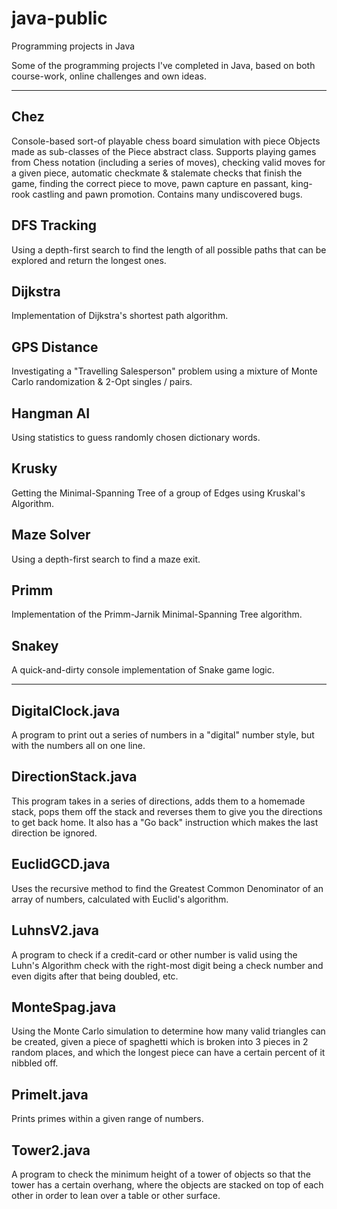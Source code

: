 # java-public
Programming projects in Java

Some of the programming projects I've completed in Java, based on both course-work, online challenges and own ideas.

---
## Chez
Console-based sort-of playable chess board simulation with piece Objects made as sub-classes of the Piece abstract class. Supports playing games from Chess notation (including a series of moves), checking valid moves for a given piece, automatic checkmate & stalemate checks that finish the game, finding the correct piece to move, pawn capture en passant, king-rook castling and pawn promotion. Contains many undiscovered bugs.

## DFS Tracking
Using a depth-first search to find the length of all possible paths that can be explored and return the longest ones.

## Dijkstra
Implementation of Dijkstra's shortest path algorithm.

## GPS Distance
Investigating a "Travelling Salesperson" problem using a mixture of Monte Carlo randomization & 2-Opt singles / pairs.

## Hangman AI
Using statistics to guess randomly chosen dictionary words.

## Krusky
Getting the Minimal-Spanning Tree of a group of Edges using Kruskal's Algorithm.

## Maze Solver
Using a depth-first search to find a maze exit.

## Primm
Implementation of the Primm-Jarnik Minimal-Spanning Tree algorithm.

## Snakey
A quick-and-dirty console implementation of Snake game logic.

***

## DigitalClock.java
A program to print out a series of numbers in a "digital" number style, but with the numbers all on one line.

## DirectionStack.java
This program takes in a series of directions, adds them to a homemade stack, pops them off the stack and reverses them to give you the directions to get back home. It also has a "Go back" instruction which makes the last direction be ignored.

## EuclidGCD.java
Uses the recursive method to find the Greatest Common Denominator of an array of numbers, calculated with Euclid's algorithm.

## LuhnsV2.java
A program to check if a credit-card or other number is valid using the Luhn's Algorithm check with the right-most digit being a check number and even digits after that being doubled, etc.

## MonteSpag.java
Using the Monte Carlo simulation to determine how many valid triangles can be created, given a piece of spaghetti which is broken into 3 pieces in 2 random places, and which the longest piece can have a certain percent of it nibbled off.

## PrimeIt.java
Prints primes within a given range of numbers.

## Tower2.java
A program to check the minimum height of a tower of objects so that the tower has a certain overhang, where the objects are stacked on top of each other in order to lean over a table or other surface.
